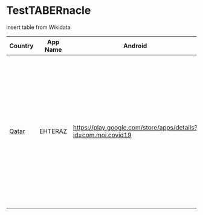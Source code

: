 # TestTABERnacle
insert table from Wikidata



| Country | App Name | Android | iOS | Notes |
|----------|------------|----------|-----|---|
| [Qatar](qatar/) | EHTERAZ | https://play.google.com/store/apps/details?id=com.moi.covid19 | https://apps.apple.com/us/app/ehteraz/id1507150431 | Egregious privacy issues with QR codes and other APIs. Does Bluetooth contact tracing. Capable of enabling GPS location tracking for all or selected users.





